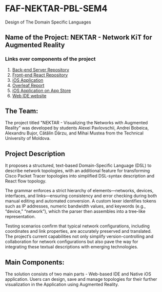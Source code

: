 # FAF-NEKTAR-PBL-SEM4
Design of The Domain Specific Languages

## Name of the Project: NEKTAR - Network KiT for Augmented Reality

### Links over components of the project
1. [Back-end Server Repository](https://github.com/alexandru-bujor/DSL)
2. [Front-end React Repository](https://github.com/Darzu-Catalin/NEKTAR_FE)
3. [iOS Application](https://github.com/AlexDandy77/NEKTAR-Application)
4. [Overleaf Report](https://ru.overleaf.com/read/qnqkspbcxrkf#dff4d0)
5. [iOS Application on App Store](https://example.com)
6. [Web IDE website](https://example.com)

## The Team:
The project titled "NEKTAR - Visualizing the Networks with Augmented Reality" was developed by students Alexei Pavlovschii, Andrei Bobeica, Alexandru Bujor, Cătălin Dârzu, and Mihai Mustea from the Technical University of Moldova.

## Project Description
It proposes a structured, text-based Domain-Specific Language (DSL) to describe network topologies, with an additional feature for transforming Cisco Packet Tracer topologies into simplified DSL-syntax description and React flow topology. 

The grammar enforces a strict hierarchy of elements—networks, devices, interfaces, and links—ensuring consistency and error checking during both manual editing and automated conversion. A custom lexer identifies tokens such as IP addresses, numeric bandwidth values, and keywords (e.g., “device,” “network”), which the parser then assembles into a tree-like representation. 

Testing scenarios confirm that typical network configurations, including coordinates and link properties, are accurately preserved and translated. The project’s current capabilities not only simplify version-controlling and collaboration for network configurations but also pave the way for integrating these textual descriptions with emerging technologies. 

## Main Components:
The solution consists of two main parts - Web-based IDE and Native iOS application. Users can design, save and manage topologies for their further visualization in the Application using Augmented Reality.
